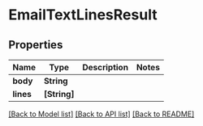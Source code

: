 # EmailTextLinesResult

## Properties
Name | Type | Description | Notes
------------ | ------------- | ------------- | -------------
**body** | **String** |  | 
**lines** | **[String]** |  | 

[[Back to Model list]](../README#documentation-for-models) [[Back to API list]](../README#documentation-for-api-endpoints) [[Back to README]](../README)


